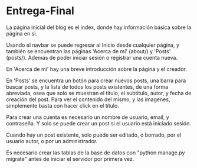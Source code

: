 # Entrega-Final

La página inicial del blog es el index, donde hay información básica sobre la página en si.

Usando el navbar se puede regresar al Inicio desde cualquier página, y también se encuentran las páginas 'Acerca de mí' (about/) y 'Posts' (posts/). Además de poder iniciar sesión o registrar una cuenta nueva.

En 'Acerca de mí' hay una breve introducción sobre la página y el creador.

En 'Posts' se encuentra un botón para crear nuevos posts, una barra para buscar posts, y la lista de todos los posts existentes, de una forma abreviada, osea que solo se muestran el título, el subtítulo, autor, y fecha de creación del post. Para ver el contenido del mismo, y las imagenes, simplemente basta con hacer click en el título.

Para crear una cuenta es necesario un nombre de usuario, email, y contraseña. Y solo se puede crear un post si el usuario está iniciado sesión.

Cuando hay un post existente, solo puede ser editado, o borrado, por el usuario autor, o por un administrador.

Es necesario crear las tablas de la base de datos con "python manage.py migrate" antes de iniciar el servidor por primera vez.
